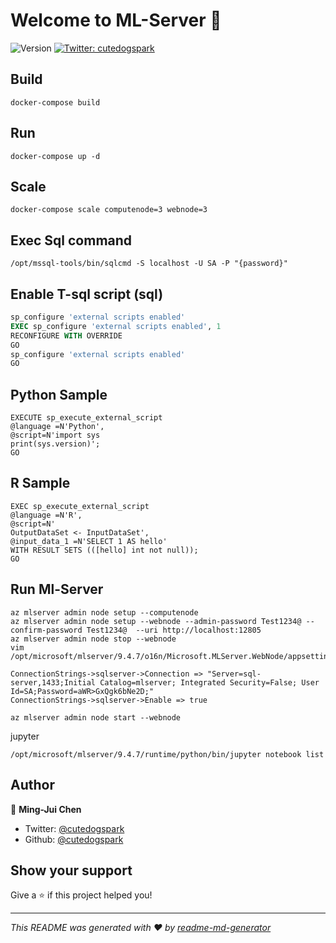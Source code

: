 # Welcome to ML-Server 👋
![Version](https://img.shields.io/badge/version-v0.0.1-blue.svg?cacheSeconds=2592000)
[![Twitter: cutedogspark](https://img.shields.io/twitter/follow/cutedogspark.svg?style=social)](https://twitter.com/cutedogspark)

## Build

```
docker-compose build
```

## Run

```
docker-compose up -d
```

## Scale

```
docker-compose scale computenode=3 webnode=3
```

## Exec Sql command 

```
/opt/mssql-tools/bin/sqlcmd -S localhost -U SA -P "{password}"
```

## Enable T-sql script (sql)

```sql
sp_configure 'external scripts enabled'
EXEC sp_configure 'external scripts enabled', 1
RECONFIGURE WITH OVERRIDE
GO
sp_configure 'external scripts enabled'
GO
```

## Python Sample

```
EXECUTE sp_execute_external_script
@language =N'Python',
@script=N'import sys
print(sys.version)';
GO
```

## R Sample

```
EXEC sp_execute_external_script   
@language =N'R', 
@script=N' 
OutputDataSet <- InputDataSet', 
@input_data_1 =N'SELECT 1 AS hello' 
WITH RESULT SETS (([hello] int not null)); 
GO 
```

## Run Ml-Server

```
az mlserver admin node setup --computenode
az mlserver admin node setup --webnode --admin-password Test1234@ --confirm-password Test1234@  --uri http://localhost:12805
az mlserver admin node stop --webnode
vim /opt/microsoft/mlserver/9.4.7/o16n/Microsoft.MLServer.WebNode/appsettings.json

ConnectionStrings->sqlserver->Connection => "Server=sql-server,1433;Initial Catalog=mlserver; Integrated Security=False; User Id=SA;Password=aWR>GxQgk6bNe2D;"
ConnectionStrings->sqlserver->Enable => true

az mlserver admin node start --webnode
```

jupyter 

```
/opt/microsoft/mlserver/9.4.7/runtime/python/bin/jupyter notebook list
```

## Author

👤 **Ming-Jui Chen**

* Twitter: [@cutedogspark](https://twitter.com/cutedogspark)
* Github: [@cutedogspark](https://github.com/cutedogspark)

## Show your support

Give a ⭐️ if this project helped you!


***
_This README was generated with ❤️ by [readme-md-generator](https://github.com/kefranabg/readme-md-generator)_


